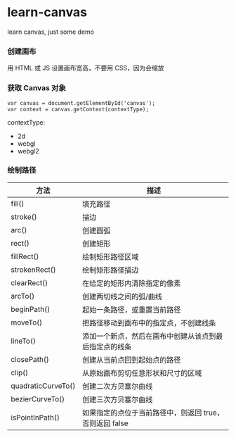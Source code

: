 # learn-canvas
learn canvas, just some demo

### 创建画布

用 HTML 或 JS 设置画布宽高，不要用 CSS，因为会缩放

### 获取 Canvas 对象

```
var canvas = document.getElementById('canvas');
var context = canvas.getContext(contextType);
```

contextType: 
+ 2d
+ webgl
+ webgl2

### 绘制路径

| 方法 | 描述 |
| ---- | ---- |
| fill() | 填充路径 |
| stroke() | 描边 |
| arc() | 创建圆弧 |
| rect() | 创建矩形 |
| fillRect() | 绘制矩形路径区域 |
| strokenRect() | 绘制矩形路径描边 |
| clearRect() | 在给定的矩形内清除指定的像素 |
| arcTo() | 创建两切线之间的弧/曲线 |
| beginPath() | 起始一条路径，或重置当前路径 |
| moveTo() | 把路径移动到画布中的指定点，不创建线条 |
| lineTo() | 添加一个新点，然后在画布中创建从该点到最后指定点的线条 |
| closePath() | 创建从当前点回到起始点的路径 |
| clip() | 从原始画布剪切任意形状和尺寸的区域 | 
| quadraticCurveTo() | 创建二次方贝塞尔曲线 |
| bezierCurveTo() | 创建三次方贝塞尔曲线 |
| isPointInPath() | 如果指定的点位于当前路径中，则返回 true，否则返回 false |
